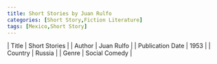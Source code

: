 ```yaml
---
title: Short Stories by Juan Rulfo
categories: [Short Story,Fiction Literature]
tags: [Mexico,Short Story]
---     
```

| Title | Short Stories  |
| Author |  Juan Rulfo  |
| Publication Date | 1953   |
| Country | Russia |
| Genre | Social Comedy  |
        
